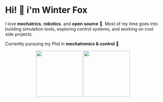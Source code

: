 # Hi! 👋 i'm Winter Fox  

I love **mechatrics**, **robotics**, and **open source** 🚀.
Most of my time goes into building simulation tools, exploring control systems, and working on cool side projects.  

Currently pursuing my Phd in **mechatronics & control** 🤖  

<p align="center">
  <img src="https://github-readme-stats.vercel.app/api?username=WinterTheFox&show_icons=true&theme=radical" height="150"/>
  <img src="https://github-readme-stats.vercel.app/api/top-langs/?username=WinterTheFox&layout=compact&theme=radical" height="150"/>
</p>
